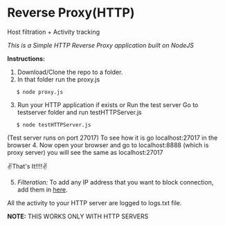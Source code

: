 # Reverse Proxy(HTTP)
Host filtration + Activity tracking

*This is a Simple HTTP Reverse Proxy application built on NodeJS*

**Instructions:**

1. Download/Clone the repo to a folder.
2. In that folder run the proxy.js
```
   $ node proxy.js
```   

3. Run your HTTP application if exists or Run the test server
   Go to testserver folder and run testHTTPServer.js
```   
   $ node testHTTPServer.js
 ```  
   (Test server runs on port 27017)
   To see how it is go localhost:27017 in the browser
4. Now open your browser and go to localhost:8888 (which is proxy server) you will see the same as localhost:27017

:v:That's It!!!!:v:

5. *Filteration:* To add any IP address that you want to block connection, add them in [here](./conf/blockedips.json).

All the activity to your HTTP server are logged to logs.txt file.

**NOTE:** THIS WORKS ONLY WITH HTTP SERVERS
